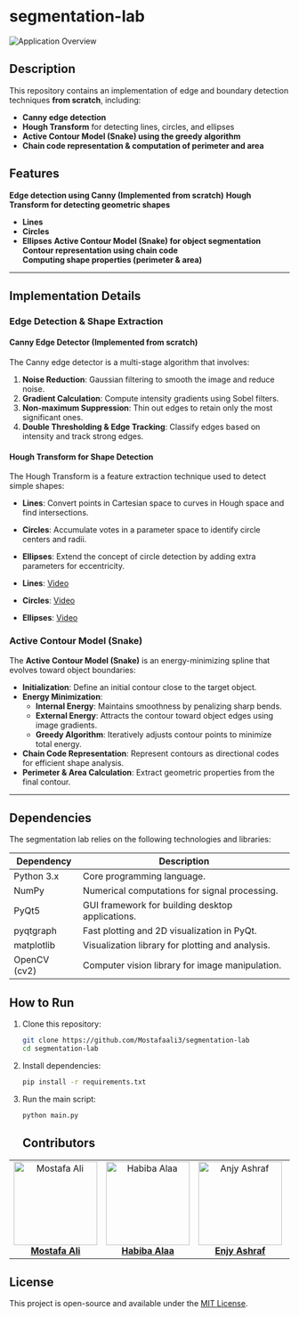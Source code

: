 # segmentation-lab
![Application Overview](assets/Group_17.png "")


 ## Description
This repository contains an implementation of edge and boundary detection techniques **from scratch**, including:
- **Canny edge detection**
- **Hough Transform** for detecting lines, circles, and ellipses
- **Active Contour Model (Snake) using the greedy algorithm**
- **Chain code representation & computation of perimeter and area**

##  Features
 **Edge detection using Canny (Implemented from scratch)** 
 **Hough Transform for detecting geometric shapes**  
   - **Lines** 
   - **Circles** 
   - **Ellipses** 
 **Active Contour Model (Snake) for object segmentation** 
 **Contour representation using chain code**  
 **Computing shape properties (perimeter & area)**  


---

##  Implementation Details
###  Edge Detection & Shape Extraction
#### Canny Edge Detector (Implemented from scratch)

The Canny edge detector is a multi-stage algorithm that involves:
1. **Noise Reduction**: Gaussian filtering to smooth the image and reduce noise.
2. **Gradient Calculation**: Compute intensity gradients using Sobel filters.
3. **Non-maximum Suppression**: Thin out edges to retain only the most significant ones.
4. **Double Thresholding & Edge Tracking**: Classify edges based on intensity and track strong edges.

#### Hough Transform for Shape Detection
The Hough Transform is a feature extraction technique used to detect simple shapes:
- **Lines**: Convert points in Cartesian space to curves in Hough space and find intersections.
- **Circles**: Accumulate votes in a parameter space to identify circle centers and radii.
- **Ellipses**: Extend the concept of circle detection by adding extra parameters for eccentricity.


- **Lines**: [Video](https://your-video-link.com)
- **Circles**: [Video](https://your-video-link.com)
- **Ellipses**: [Video](https://your-video-link.com)

###  Active Contour Model (Snake)

The **Active Contour Model (Snake)** is an energy-minimizing spline that evolves toward object boundaries:
- **Initialization**: Define an initial contour close to the target object.
- **Energy Minimization**:
  - **Internal Energy**: Maintains smoothness by penalizing sharp bends.
  - **External Energy**: Attracts the contour toward object edges using image gradients.
  - **Greedy Algorithm**: Iteratively adjusts contour points to minimize total energy.
- **Chain Code Representation**: Represent contours as directional codes for efficient shape analysis.
- **Perimeter & Area Calculation**: Extract geometric properties from the final contour.

---

## Dependencies

The segmentation  lab relies on the following technologies and libraries:

| **Dependency**       | **Description**                                       |
|-----------------------|-------------------------------------------------------|
| Python 3.x           | Core programming language.                            |
| NumPy                | Numerical computations for signal processing.         |
| PyQt5                | GUI framework for building desktop applications.      |
| pyqtgraph            | Fast plotting and 2D visualization in PyQt.           |
| matplotlib           | Visualization library for plotting and analysis.      |
| OpenCV (cv2)         | Computer vision library for image manipulation.       |        |


## How to Run
1. Clone this repository:
   ```bash
   git clone https://github.com/Mostafaali3/segmentation-lab
   cd segmentation-lab
   ```
2. Install dependencies:
   ```bash
   pip install -r requirements.txt
   ```
3. Run the main script:
   ```bash
   python main.py
   ```
   ## Contributors
<div align="center">
  <table style="border-collapse: collapse; border: none;">
    <tr>
      <td align="center" style="border: none;">
        <img src="https://avatars.githubusercontent.com/Mostafaali3" alt="Mostafa Ali" width="150" height="150"><br>
        <a href="https://github.com/Mostafaali3"><b>Mostafa Ali</b></a>
      </td>
      <td align="center" style="border: none;">
        <img src="https://avatars.githubusercontent.com/habibaalaa123" alt="Habiba Alaa" width="150" height="150"><br>
        <a href="https://github.com/habibaalaa123"><b>Habiba Alaa</b></a>
      </td>
      <td align="center" style="border: none;">
        <img src="https://avatars.githubusercontent.com/enjyashraf18" alt="Anjy Ashraf" width="150" height="150"><br>
        <a href="https://github.com/enjyashraf18"><b>Enjy Ashraf</b></a>
      </td>
      </td>
      <td align="center" style="border: none;">
        <img src="https://avatars.githubusercontent.com/Shahd-A-Mahmoud" alt="Shahd Ahmed" width="150" height="150"><br>
        <a href="https://github.com/Shahd-A-Mahmoud"><b>Shahd Ahmed</b></a>
      </td>
  </table>
</div>

## License
This project is open-source and available under the [MIT License](LICENSE).


